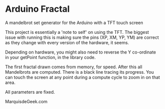 # Arduino Fractal
A mandelbrot set generator for the Arduino with a TFT touch screen

This project is essentially a 'note to self' on using the TFT. The biggest issue
with running this is making sure the pins (XP, XM, YP, YM) are correct as they
change with every version of the hardware, it seems.

Depending on hardware, you might also need to reverse the Y co-ordinate in your
getPoint function, in the library code.

The first fractal drawn comes from memory, for speed. After this all Mandelbrots
are computed. There is a black line tracing its progress. You can touch the screen
at any point during a compute cycle to zoom in on that area.

All parameters are fixed.

MarquisdeGeek.com
